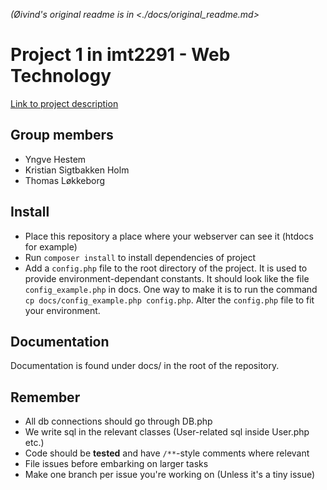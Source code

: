 *(Øivind's original readme is in <./docs/original_readme.md>*

# Project 1 in imt2291 - Web Technology

[Link to project description](https://bitbucket.org/okolloen/imt2291-project1-spring2018/wiki/)

## Group members

* Yngve Hestem
* Kristian Sigtbakken Holm
* Thomas Løkkeborg

## Install

* Place this repository a place where your webserver can see it (htdocs for example)
* Run `composer install` to install dependencies of project
* Add a `config.php` file to the root directory of the project. It is used to provide environment-dependant constants. It should look like the file `config_example.php` in docs. One way to make it is to run the command `cp docs/config_example.php config.php`. Alter the `config.php` file to fit your environment.

## Documentation

Documentation is found under docs/ in the root of the repository.

## Remember

* All db connections should go through DB.php
* We write sql in the relevant classes (User-related sql inside User.php etc.)
* Code should be **tested** and have `/**`-style comments where relevant
* File issues before embarking on larger tasks
* Make one branch per issue you're working on (Unless it's a tiny issue)
